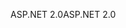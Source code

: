 <span data-ttu-id="45159-101">ASP.NET 2.0</span><span class="sxs-lookup"><span data-stu-id="45159-101">ASP.NET 2.0</span></span>